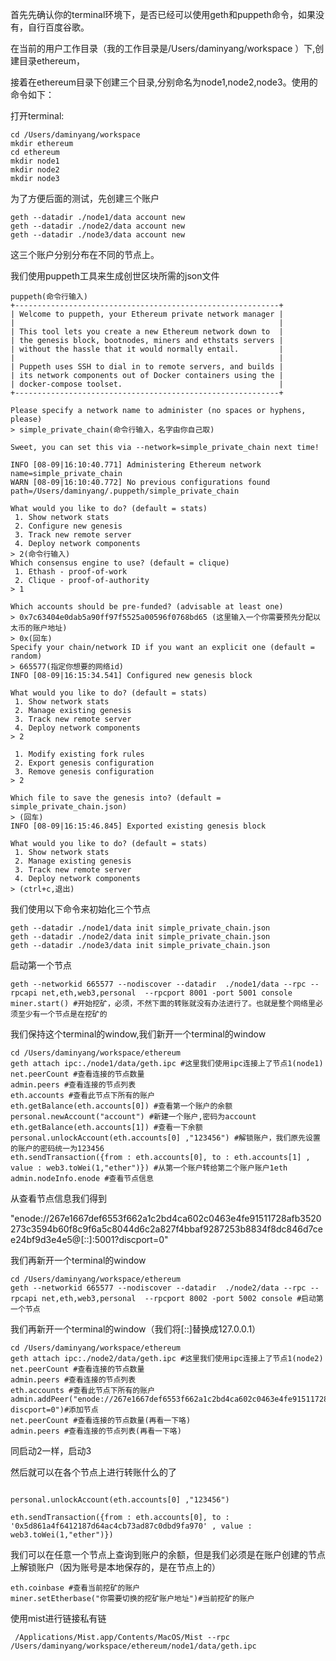 首先先确认你的terminal环境下，是否已经可以使用geth和puppeth命令，如果没有，自行百度谷歌。

在当前的用户工作目录（我的工作目录是/Users/daminyang/workspace ）下,创建目录ethereum，

接着在ethereum目录下创建三个目录,分别命名为node1,node2,node3。使用的命令如下：

打开terminal:

```
cd /Users/daminyang/workspace
mkdir ethereum
cd ethereum
mkdir node1
mkdir node2
mkdir node3
```

为了方便后面的测试，先创建三个账户

```
geth --datadir ./node1/data account new
geth --datadir ./node2/data account new
geth --datadir ./node3/data account new
```

这三个账户分别分布在不同的节点上。

我们使用puppeth工具来生成创世区块所需的json文件

```
puppeth(命令行输入)
+-----------------------------------------------------------+
| Welcome to puppeth, your Ethereum private network manager |
|                                                           |
| This tool lets you create a new Ethereum network down to  |
| the genesis block, bootnodes, miners and ethstats servers |
| without the hassle that it would normally entail.         |
|                                                           |
| Puppeth uses SSH to dial in to remote servers, and builds |
| its network components out of Docker containers using the |
| docker-compose toolset.                                   |
+-----------------------------------------------------------+

Please specify a network name to administer (no spaces or hyphens, please)
> simple_private_chain(命令行输入，名字由你自己取)

Sweet, you can set this via --network=simple_private_chain next time!

INFO [08-09|16:10:40.771] Administering Ethereum network           name=simple_private_chain
WARN [08-09|16:10:40.772] No previous configurations found         path=/Users/daminyang/.puppeth/simple_private_chain

What would you like to do? (default = stats)
 1. Show network stats
 2. Configure new genesis
 3. Track new remote server
 4. Deploy network components
> 2(命令行输入)
Which consensus engine to use? (default = clique)
 1. Ethash - proof-of-work
 2. Clique - proof-of-authority
> 1

Which accounts should be pre-funded? (advisable at least one)
> 0x7c63404e0dab5a90ff97f5525a00596f0768bd65 (这里输入一个你需要预先分配以太币的账户地址)
> 0x(回车)
Specify your chain/network ID if you want an explicit one (default = random)
> 665577(指定你想要的网络id)
INFO [08-09|16:15:34.541] Configured new genesis block 

What would you like to do? (default = stats)
 1. Show network stats
 2. Manage existing genesis
 3. Track new remote server
 4. Deploy network components
> 2

 1. Modify existing fork rules
 2. Export genesis configuration
 3. Remove genesis configuration
> 2

Which file to save the genesis into? (default = simple_private_chain.json)
> (回车)
INFO [08-09|16:15:46.845] Exported existing genesis block 

What would you like to do? (default = stats)
 1. Show network stats
 2. Manage existing genesis
 3. Track new remote server
 4. Deploy network components
> (ctrl+c,退出)

```

我们使用以下命令来初始化三个节点

```
geth --datadir ./node1/data init simple_private_chain.json
geth --datadir ./node2/data init simple_private_chain.json
geth --datadir ./node3/data init simple_private_chain.json
```

启动第一个节点

```
geth --networkid 665577 --nodiscover --datadir  ./node1/data --rpc --rpcapi net,eth,web3,personal  --rpcport 8001 -port 5001 console
miner.start() #开始挖矿，必须，不然下面的转账就没有办法进行了。也就是整个网络里必须至少有一个节点是在挖矿的
```

我们保持这个terminal的window,我们新开一个terminal的window

```
cd /Users/daminyang/workspace/ethereum
geth attach ipc:./node1/data/geth.ipc #这里我们使用ipc连接上了节点1(node1)
net.peerCount #查看连接的节点数量
admin.peers #查看连接的节点列表
eth.accounts #查看此节点下所有的账户
eth.getBalance(eth.accounts[0]) #查看第一个账户的余额
personal.newAccount("account") #新建一个账户,密码为account
eth.getBalance(eth.accounts[1]) #查看一下余额
personal.unlockAccount(eth.accounts[0] ,"123456") #解锁账户，我们原先设置的账户的密码统一为123456
eth.sendTransaction({from : eth.accounts[0], to : eth.accounts[1] , value : web3.toWei(1,"ether")}) #从第一个账户转给第二个账户账户1eth
admin.nodeInfo.enode #查看节点信息
```

从查看节点信息我们得到

"enode://267e1667def6553f662a1c2bd4ca602c0463e4fe91511728afb3520273c3594b60f8c9f6a5c8044d6c2a827f4bbaf9287253b8834f8dc846d7cee24bf9d3e4e5@[::]:5001?discport=0"

我们再新开一个terminal的window

```
cd /Users/daminyang/workspace/ethereum
geth --networkid 665577 --nodiscover --datadir  ./node2/data --rpc --rpcapi net,eth,web3,personal  --rpcport 8002 -port 5002 console #启动第一个节点
```

我们再新开一个terminal的window（我们将[::]替换成127.0.0.1）

```
cd /Users/daminyang/workspace/ethereum
geth attach ipc:./node2/data/geth.ipc #这里我们使用ipc连接上了节点1(node2)
net.peerCount #查看连接的节点数量
admin.peers #查看连接的节点列表
eth.accounts #查看此节点下所有的账户
admin.addPeer("enode://267e1667def6553f662a1c2bd4ca602c0463e4fe91511728afb3520273c3594b60f8c9f6a5c8044d6c2a827f4bbaf9287253b8834f8dc846d7cee24bf9d3e4e5@127.0.0.1:5001?discport=0")#添加节点
net.peerCount #查看连接的节点数量(再看一下咯)
admin.peers #查看连接的节点列表(再看一下咯)
```

同启动2一样，启动3

然后就可以在各个节点上进行转账什么的了

```

personal.unlockAccount(eth.accounts[0] ,"123456")

eth.sendTransaction({from : eth.accounts[0], to : '0x5d861a4f6412187d64ac4cb73ad87c0dbd9fa970' , value : web3.toWei(1,"ether")})
```

我们可以在任意一个节点上查询到账户的余额，但是我们必须是在账户创建的节点上解锁账户（因为账号是本地保存的，是在节点上的）

```
eth.coinbase #查看当前挖矿的账户
miner.setEtherbase("你需要切换的挖矿账户地址")#当前挖矿的账户
```

使用mist进行链接私有链

```
 /Applications/Mist.app/Contents/MacOS/Mist --rpc /Users/daminyang/workspace/ethereum/node1/data/geth.ipc
```

